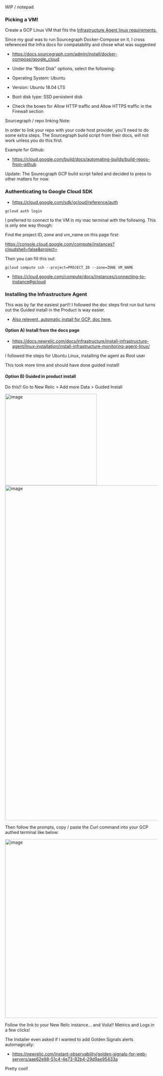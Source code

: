 WIP / notepad


### Picking a VM!

Create a GCP Linux VM that fits the [Infrastructure Agent linux requirements.](https://docs.newrelic.com/docs/infrastructure/install-infrastructure-agent/linux-installation/install-infrastructure-monitoring-agent-linux/)

Since my goal was to run Sourcegraph Docker-Compose on it, I cross referenced the Infra docs for compatability and chose what was suggested

* https://docs.sourcegraph.com/admin/install/docker-compose/google_cloud

* Under the “Boot Disk” options, select the following:
* Operating System: Ubuntu
* Version: Ubuntu 18.04 LTS
* Boot disk type: SSD persistent disk
* Check the boxes for Allow HTTP traffic and Allow HTTPS traffic in the Firewall section

Sourcegraph / repo linking Note: 

In order to link your repo with your code host provider, you'll need to do some extra steps. The Sourcegraph build script from their docs, will not work unless you do this first.

Example for Github: 
* https://cloud.google.com/build/docs/automating-builds/build-repos-from-github

Update: The Sourecgraph GCP build script failed and decided to press to other matters for now.


### Authenticating to Google Cloud SDK

* https://cloud.google.com/sdk/gcloud/reference/auth

`gcloud auth login`

I preferred to connect to the VM in my mac terminal with the following. This is only one way though:

Find the project ID, zone and vm_name on this page first:

https://console.cloud.google.com/compute/instances?cloudshell=false&project=

Then you can fill this out:

`gcloud compute ssh --project=PROJECT_ID --zone=ZONE VM_NAME`

* https://cloud.google.com/compute/docs/instances/connecting-to-instance#gcloud


### Installing the Infrastructure Agent 

This was by far the easiest part!! I followed the doc steps first run but turns out the Guided install in the Product is way easier.

* [Also relevent, automatic install for GCP, doc here.](https://docs.newrelic.com/docs/infrastructure/google-cloud-platform-integrations/get-started/introduction-google-cloud-platform-integrations/)

#### Option A) Install from the docs page

* https://docs.newrelic.com/docs/infrastructure/install-infrastructure-agent/linux-installation/install-infrastructure-monitoring-agent-linux/

I followed the steps for Ubuntu Linux, installing the agent as Root user

This took more time and should have done guided install!

#### Option B) Guided in product install

Do this!! Go to New Relic > Add more Data > Guided Install 

<img width="302" alt="image" src="https://user-images.githubusercontent.com/27694443/163319886-30047811-862a-4f26-ae7a-e8779a3a9f8e.png">

<img width="1105" alt="image" src="https://user-images.githubusercontent.com/27694443/163320106-8cebd99a-0d2e-44bb-9192-5bf211e5d6f0.png">

Then follow the prompts, copy / paste the Curl command into your GCP authed terminal like below:


<img width="590" alt="image" src="https://user-images.githubusercontent.com/27694443/163319473-c03bd6bb-05ce-49c5-8f4e-c722f899377d.png">

Follow the link to your New Relic instance... and Voila!! Metrics and Logs in a few clicks!


The Installer even asked if I wanted to add Golden Signals alerts automagically:

*  https://newrelic.com/instant-observability/golden-signals-for-web-servers/aae62e98-51c4-4e73-82b4-29d9ae95433a

Pretty cool! 


